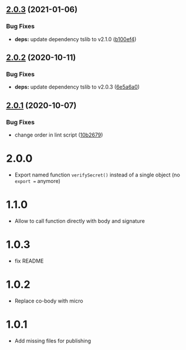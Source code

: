 ## [2.0.3](https://github.com/screendriver/verify-github-webhook-secret/compare/v2.0.2...v2.0.3) (2021-01-06)


### Bug Fixes

* **deps:** update dependency tslib to v2.1.0 ([b100ef4](https://github.com/screendriver/verify-github-webhook-secret/commit/b100ef4092526968dcf7ddcbfce0cae9a1b99a56))

## [2.0.2](https://github.com/screendriver/verify-github-webhook-secret/compare/v2.0.1...v2.0.2) (2020-10-11)


### Bug Fixes

* **deps:** update dependency tslib to v2.0.3 ([6e5a6a0](https://github.com/screendriver/verify-github-webhook-secret/commit/6e5a6a0b6bff843db1b1c18a6636436787d67b33))

## [2.0.1](https://github.com/screendriver/verify-github-webhook-secret/compare/v2.0.0...v2.0.1) (2020-10-07)


### Bug Fixes

* change order in lint script ([10b2679](https://github.com/screendriver/verify-github-webhook-secret/commit/10b2679dc9c366eec5836946bc1df5c9a0e497bf))

# 2.0.0

- Export named function `verifySecret()` instead of a single object (no `export =` anymore)

# 1.1.0

- Allow to call function directly with body and signature

# 1.0.3

- fix README

# 1.0.2

- Replace co-body with micro

# 1.0.1

- Add missing files for publishing
